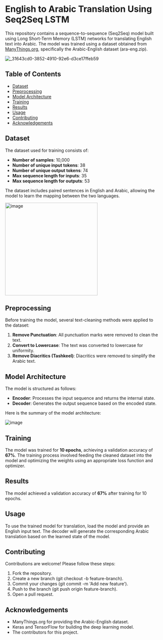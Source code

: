 # English to Arabic Translation Using Seq2Seq LSTM  

This repository contains a sequence-to-sequence (Seq2Seq) model built using Long Short-Term Memory (LSTM) networks for translating English text into Arabic. The model was trained using a dataset obtained from [ManyThings.org](https://www.manythings.org/anki/), specifically the Arabic-English dataset (ara-eng.zip). 

![_31643cd0-3852-4910-92e6-d3ce17ffeb59](https://github.com/user-attachments/assets/e4da4f27-7fa1-4045-88e2-52b281219ffa)


## Table of Contents  

- [Dataset](#dataset)  
- [Preprocessing](#preprocessing)  
- [Model Architecture](#model-architecture)  
- [Training](#training)  
- [Results](#results)  
- [Usage](#usage)  
- [Contributing](#contributing)  
- [Acknowledgements](#acknowledgements)  

## Dataset  

The dataset used for training consists of:  
- **Number of samples**: 10,000  
- **Number of unique input tokens**: 38  
- **Number of unique output tokens**: 74  
- **Max sequence length for inputs**: 35  
- **Max sequence length for outputs**: 53  

The dataset includes paired sentences in English and Arabic, allowing the model to learn the mapping between the two languages.  

<img src="https://github.com/user-attachments/assets/124da8d3-5c47-4e42-a57d-3f4926a0de7a" alt="image" width="300" height="300" />

## Preprocessing  

Before training the model, several text-cleaning methods were applied to the dataset:  

1. **Remove Punctuation**: All punctuation marks were removed to clean the text.  
2. **Convert to Lowercase**: The text was converted to lowercase for uniformity.  
3. **Remove Diacritics (Tashkeel)**: Diacritics were removed to simplify the Arabic text.  

## Model Architecture  

The model is structured as follows:  

- **Encoder**: Processes the input sequence and returns the internal state.  
- **Decoder**: Generates the output sequence based on the encoded state.  

Here is the summary of the model architecture:  

![image](https://github.com/user-attachments/assets/1ea6e602-f796-4fd3-84d6-be66934bc413)

## Training

The model was trained for **10 epochs**, achieving a validation accuracy of **67%**. The training process involved feeding the cleaned dataset into the model and optimizing the weights using an appropriate loss function and optimizer.

## Results

The model achieved a validation accuracy of **67%** after training for 10 epochs.

## Usage

To use the trained model for translation, load the model and provide an English input text. The decoder will generate the corresponding Arabic translation based on the learned state of the model.

## Contributing

Contributions are welcome! Please follow these steps:

1. Fork the repository.
2. Create a new branch (git checkout -b feature-branch).
3. Commit your changes (git commit -m 'Add new feature').
4. Push to the branch (git push origin feature-branch).
5. Open a pull request.

## Acknowledgements

- ManyThings.org for providing the Arabic-English dataset.
- Keras and TensorFlow for building the deep learning model.
- The contributors for this project.


